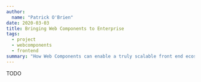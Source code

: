 ```yaml
---
author:
  name: "Patrick O'Brien"
date: 2020-03-03
title: Bringing Web Components to Enterprise
tags:
  - project
  - webcomponents
  - frontend
summary: "How Web Components can enable a truly scalable front end ecosystem for your business."
---
```


TODO